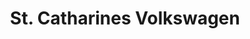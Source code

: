 ---
title: "St. Catharines Volkswagen"
url: /st-catharines/st-catharines-volkswagen/
shop: Autohaus
---